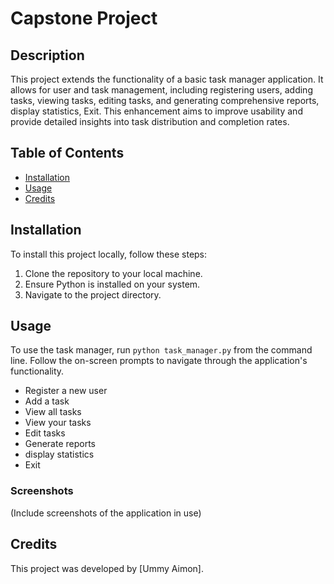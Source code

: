 # Capstone Project

## Description
This project extends the functionality of a basic task manager application. 
It allows for user and task management, including registering users, adding tasks, viewing tasks, editing tasks, and generating comprehensive reports, display statistics, Exit. 
This enhancement aims to improve usability and provide detailed insights into task distribution and completion rates.

## Table of Contents
- [Installation](#installation)
- [Usage](#usage)
- [Credits](#credits)

## Installation
To install this project locally, follow these steps:
1. Clone the repository to your local machine.
2. Ensure Python is installed on your system.
3. Navigate to the project directory.

## Usage
To use the task manager, run `python task_manager.py` from the command line. Follow the on-screen prompts to navigate through the application's functionality.
- Register a new user
- Add a task
- View all tasks
- View your tasks
- Edit tasks
- Generate reports
- display statistics
- Exit

### Screenshots
(Include screenshots of the application in use)

## Credits
This project was developed by [Ummy Aimon].
